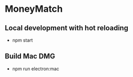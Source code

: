 # MoneyMatch

## Local development with hot reloading
- npm start

## Build Mac DMG
- npm run electron:mac
